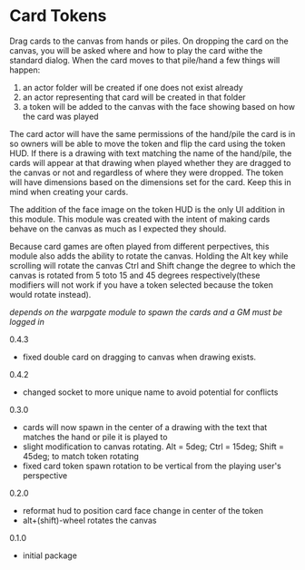 # Card Tokens
Drag cards to the canvas from hands or piles. On dropping the card on the canvas, you will be asked where and how to play the card withe the standard dialog.
When the card moves to that pile/hand a few things will happen:
1. an actor folder will be created if one does not exist already
2. an actor representing that card will be created in that folder
3. a token will be added to the canvas with the face showing based on how the card was played

The card actor will have the same permissions of the hand/pile the card is in so owners will be able to move the token and flip the card using the token HUD.
If there is a drawing with text matching the name of the hand/pile, the cards will appear at that drawing when played whether they are dragged to the canvas or not and regardless of where they were dropped.
The token will have dimensions based on the dimensions set for the card. Keep this in mind when creating your cards. 

The addition of the face image on the token HUD is the only UI addition in this module. This module was created with the intent of making cards behave on the canvas as much as I expected they should.

Because card games are often played from different perpectives, this module also adds the ability to rotate the canvas. Holding the Alt key while scrolling will rotate the canvas Ctrl and Shift change the degree to which the canvas is rotated from 5 toto 15 and 45 degrees respectively(these modifiers will not work if you have a token selected because the token would rotate instead).

_depends on the warpgate module to spawn the cards and a GM must be logged in_

0.4.3
  - fixed double card on dragging to canvas when drawing exists.

0.4.2
  - changed socket to more unique name to avoid potential for conflicts

0.3.0

  - cards will now spawn in the center of a drawing with the text that matches the hand or pile it is played to
  - slight modification to canvas rotating. Alt = 5deg; Ctrl = 15deg; Shift = 45deg; to match token rotating
  - fixed card token spawn rotation to be vertical from the playing user's perspective

0.2.0

  - reformat hud to position card face change in center of the token
  - alt+(shift)-wheel rotates the canvas

0.1.0

  - initial package
